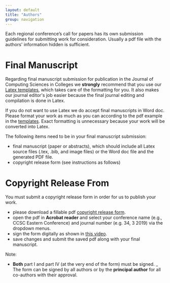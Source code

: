 ```yaml
---
layout: default
title: "Authors"
group: navigation
---
```


Each regional conference’s call for papers has its own submission guidelines
for submitting work for consideration. Usually a pdf file with the authors'
information hidden is sufficient.

# Final Manuscript
Regarding final manuscript submission for publication in the Journal of
Computing Sciences in Colleges we __strongly__ recommend that you use our
[Latex templates](https://github.com/lubaochuan/ccsc-editor), which takes care
of the formatting for you. It also makes our journal editor's job easier because
the final journal editing and compilation is done in Latex.

If you do not want to use Latex we do accept final manuscripts in Word doc.
Please format your work as much as you can according to the pdf example in the
[templates](https://github.com/lubaochuan/ccsc-editor).
Exact formatting is unnecessary because your work will be converted into Latex.

The following items need to be in your final manuscript submission:
- final manuscript (paper or abstracts), which should include all Latex source files
(.tex, .bib, and image files) or the Word doc file and the generated PDF file.
- copyright release form (see instructions as follows)

# Copyright Release From
You must submit a copyright release form in order for us to publish your work.
- please download a fillable pdf
[copyright release form](https://drive.google.com/file/d/1SzmJkMTRi84isEoiTe0X1wwGZGeOWofo/view?usp=sharing).
- open the pdf in __Acrobat reader__ and select your conference name
(e.g., CCSC Eastern Conference) and journal number (e.g. 34, 3 2019) via the
dropdown menus.
- sign the form digitally as shown in [this video](https://youtu.be/ZZLM9aDT_ak).
- save changes and submit the saved pdf along with your final manuscript.

Note:
- __Both__ part I and part IV (at the very end of the form) must be signed.
_ The form can be signed by all authors or by the __principal author__ for all
co-authors with their approval.
